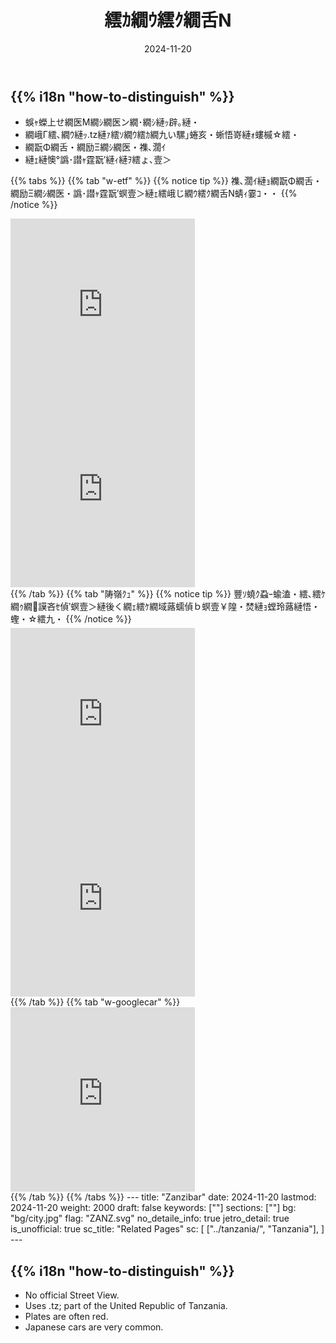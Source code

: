 ﻿---
title: "繧ｶ繝ｳ繧ｸ繝舌Ν"
date: 2024-11-20
lastmod: 2024-11-20
weight: 2000
draft: false
keywords: [""]
sections: [""]
bg: "bg/city.jpg"
flag: "ZANZ.svg"
no_detaile_info: true
jetro_detail: true
is_unofficial: true
sc_title: "髢｢騾｣繝壹・繧ｸ"
sc: [
    ["../tanzania/", "繧ｿ繝ｳ繧ｶ繝九い"],
    ]
---

<div class="main-desciption country-description">
    <h2 class="section-title">{{% i18n "how-to-distinguish" %}}</h2>
    <ul class="rule-list">
        <li class="no-evidence">蜈ｬ蠑上せ繝医Μ繝ｼ繝医ン繝･繝ｼ縺ｯ辟｡縺・</li>
        <li>繝峨Γ繧､繝ｳ縺ｯ<span class="quiz">.tz</span>縺ｧ繧ｿ繝ｳ繧ｶ繝九い騾｣蜷亥・蜥悟嵜縺ｫ螻槭☆繧・</li>
        <li>繝翫Φ繝舌・繝励Ξ繝ｼ繝医・<span class="quiz">襍､濶ｲ</span></li>
        <li>縺ｪ縺懊°譌･譛ｬ霆翫′縺ｨ縺ｦ繧ょ､壹＞</li>
    </ul>
</div>

{{% tabs %}}
{{% tab "w-etf" %}}
{{% notice tip %}}
<span class="quiz">襍､濶ｲ</span>縺ｮ繝翫Φ繝舌・繝励Ξ繝ｼ繝医・譌･譛ｬ霆翫′螟壹＞縺ｪ繧峨じ繝ｳ繧ｸ繝舌Ν蜻ｨ霎ｺ・・
{{% /notice %}}
<div class="googlemap-if">
<iframe src="https://www.google.com/maps/embed?pb=!4v1680527478873!6m8!1m7!1sCAoSLEFGMVFpcE5fYnBWcnpicnVBd0w0TmotVFBqNzRINkJBOU1tRE9yLVBweTNq!2m2!1d-5.245772456308569!2d39.76819274101717!3f179.59092317321551!4f-12.329262287670431!5f3.325193203789971" width="295" height="295" style="border:0;" allowfullscreen="" loading="lazy" referrerpolicy="no-referrer-when-downgrade"></iframe>
<iframe src="https://www.google.com/maps/embed?pb=!4v1680527882129!6m8!1m7!1sCAoSLEFGMVFpcE1aQmpaZXNybWpzOGpwa0MtSE92YTBiTUdpUHVrVmZEMVVwRWZt!2m2!1d-5.242579508995839!2d39.76789900412926!3f253.48767241880745!4f-15.592865941354532!5f3.215964657252985" width="295" height="295" style="border:0;" allowfullscreen="" loading="lazy" referrerpolicy="no-referrer-when-downgrade"></iframe>
</div>
{{% /tab %}}
{{% tab "陦嶺ｸｭ" %}}
{{% notice tip %}}
豐ｿ蟯ｸ蝨ｰ蝓溘・繧､繧ｹ繝ｩ繝謨吝ｾ偵′螟壹＞縺後く繝ｪ繧ｹ繝域蕗蠕偵ｂ螟壹￥隍・焚縺ｮ螳玲蕗縺悟・蟶・☆繧九・
{{% /notice %}}
<div class="googlemap-if">
<iframe src="https://www.google.com/maps/embed?pb=!4v1680527408826!6m8!1m7!1sCAoSLEFGMVFpcFBKeEJFTzFDWEZCSEZuc09TT3pZRlJKWml5OVpTVTJUMHNkbVh1!2m2!1d-5.246945421739359!2d39.76931674121288!3f11.493215953810735!4f-4.637225026354926!5f3.325193203789971" width="295" height="295" style="border:0;" allowfullscreen="" loading="lazy" referrerpolicy="no-referrer-when-downgrade"></iframe>
<iframe src="https://www.google.com/maps/embed?pb=!4v1680576210786!6m8!1m7!1sCAoSLEFGMVFpcE5KZXJ2M2FYWGh2Y0tteXp1STliMEk4RDA3aWdJYldVNnRHdndf!2m2!1d-5.247317166542542!2d39.76974236245915!3f77.23335088781994!4f-18.856992860924464!5f1.6905312204364065" width="295" height="295" style="border:0;" allowfullscreen="" loading="lazy" referrerpolicy="no-referrer-when-downgrade"></iframe>
</div>
{{% /tab %}}
{{% tab "w-googlecar" %}}
<div class="googlemap-if">
<iframe src="https://www.google.com/maps/embed?pb=!4v1680527231651!6m8!1m7!1sCAoSLEFGMVFpcE14ZUNmQ3dXTWZodkE0aU5ack8wUXlWc0tUR28yVnZFYkhicnRM!2m2!1d-6.162393877933622!2d39.18769980767328!3f358.902809115086!4f-89!5f0.4000000000000002" width="295" height="295" style="border:0;" allowfullscreen="" loading="lazy" referrerpolicy="no-referrer-when-downgrade"></iframe>
</div>
{{% /tab %}}
{{% /tabs %}}
---
title: "Zanzibar"
date: 2024-11-20
lastmod: 2024-11-20
weight: 2000
draft: false
keywords: [""]
sections: [""]
bg: "bg/city.jpg"
flag: "ZANZ.svg"
no_detaile_info: true
jetro_detail: true
is_unofficial: true
sc_title: "Related Pages"
sc: [
    ["../tanzania/", "Tanzania"],
]
---

<div class="main-desciption country-description">
    <h2 class="section-title">{{% i18n "how-to-distinguish" %}}</h2>
    <ul class="rule-list">
        <li class="no-evidence">No official Street View.</li>
        <li>Uses <span class="quiz">.tz</span>; part of the United Republic of Tanzania.</li>
        <li>Plates are often <span class="quiz">red</span>.</li>
        <li>Japanese cars are very common.</li>
    </ul>
</div>
